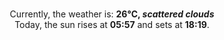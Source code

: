 <p  align="center"><br/>Currently, the weather is: <b> 26°C, <i>scattered clouds</i></b></br>Today, the sun rises at <b>05:57</b> and sets at <b>18:19</b>.</p>